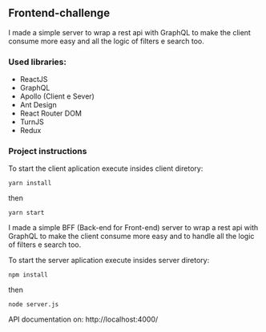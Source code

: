 ## Frontend-challenge



I made a simple server to wrap a rest api with GraphQL to make the client consume more easy and all the logic of filters e search too. 

### Used libraries:

- ReactJS
- GraphQL
- Apollo (Client e Sever)
- Ant Design
- React Router DOM
- TurnJS
- Redux

### Project instructions

To start the client aplication execute insides client diretory: 

`yarn install`

then

`yarn start`

I made a simple BFF (Back-end for Front-end) server to wrap a rest api with GraphQL to make the client consume more easy and to handle all the logic of filters e search too. 

To start the server aplication execute insides server diretory: 

`npm install`

then

`node server.js`

API documentation on: http://localhost:4000/
